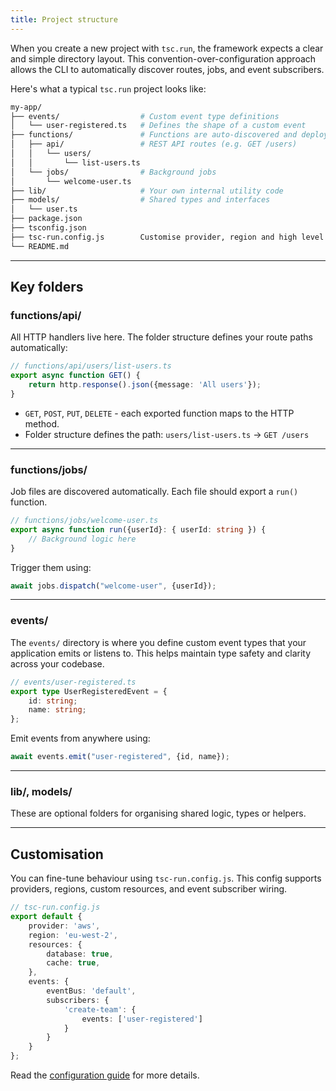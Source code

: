 ```yaml
---
title: Project structure
---
```


When you create a new project with `tsc.run`, the framework expects a clear and simple directory layout. This
convention-over-configuration approach allows the CLI to automatically discover routes, jobs, and event subscribers.

Here's what a typical `tsc.run` project looks like:

```bash
my-app/
├── events/                  # Custom event type definitions
│   └── user-registered.ts   # Defines the shape of a custom event
├── functions/               # Functions are auto-discovered and deployed
│   ├── api/                 # REST API routes (e.g. GET /users)
│   │   └── users/
│   │       └── list-users.ts
│   └── jobs/                # Background jobs
│       └── welcome-user.ts
├── lib/                     # Your own internal utility code
├── models/                  # Shared types and interfaces
│   └── user.ts
├── package.json
├── tsconfig.json
├── tsc-run.config.js        Customise provider, region and high level resources
└── README.md
```

---

## Key folders

### functions/api/

All HTTP handlers live here. The folder structure defines your route paths automatically:

```ts
// functions/api/users/list-users.ts
export async function GET() {
    return http.response().json({message: 'All users'});
}
```

* `GET`, `POST`, `PUT`, `DELETE` - each exported function maps to the HTTP method.
* Folder structure defines the path: `users/list-users.ts` -> `GET /users`

---

### functions/jobs/

Job files are discovered automatically. Each file should export a `run()` function.

```ts
// functions/jobs/welcome-user.ts
export async function run({userId}: { userId: string }) {
    // Background logic here
}
```

Trigger them using:

```ts
await jobs.dispatch("welcome-user", {userId});
```

---

### events/

The `events/` directory is where you define custom event types that your application emits or listens to. This helps
maintain type safety and clarity across your codebase.

```ts
// events/user-registered.ts
export type UserRegisteredEvent = {
    id: string;
    name: string;
};
```

Emit events from anywhere using:

```ts
await events.emit("user-registered", {id, name});
```

---

### lib/, models/

These are optional folders for organising shared logic, types or helpers.

---

## Customisation

You can fine-tune behaviour using `tsc-run.config.js`. This config supports providers, regions, custom resources, and
event subscriber wiring.

```ts
// tsc-run.config.js
export default {
    provider: 'aws',
    region: 'eu-west-2',
    resources: {
        database: true,
        cache: true,
    },
    events: {
        eventBus: 'default',
        subscribers: {
            'create-team': {
                events: ['user-registered']
            }
        }
    }
};
```

Read the [configuration guide](/docs/configuration) for more details.
